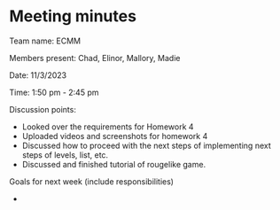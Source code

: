 # Meeting minutes

Team name: ECMM

Members present: Chad, Elinor, Mallory, Madie

Date: 11/3/2023

Time: 1:50 pm - 2:45 pm

Discussion points: 

* Looked over the requirements for Homework 4
* Uploaded videos and screenshots for homework 4
* Discussed how to proceed with the next steps of implementing next steps of levels, list, etc.
* Discussed and finished tutorial of rougelike game. 

Goals for next week (include responsibilities)

* 
